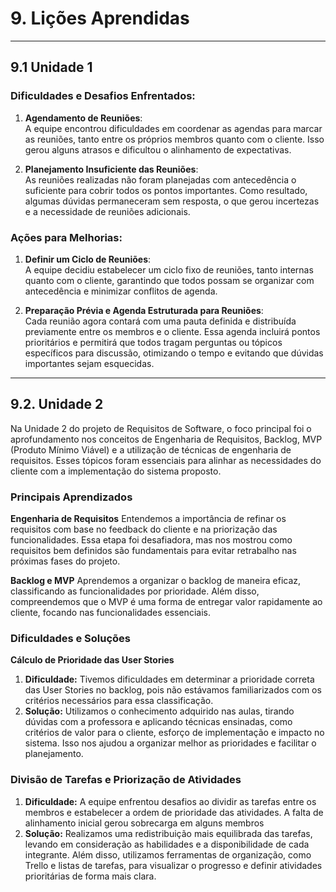 # 9. Lições Aprendidas

___________________________________________________________________________________

## 9.1 Unidade 1
### Dificuldades e Desafios Enfrentados:

1. **Agendamento de Reuniões**:  
   A equipe encontrou dificuldades em coordenar as agendas para marcar as reuniões, tanto entre os próprios membros quanto com o cliente. Isso gerou alguns atrasos e dificultou o alinhamento de expectativas.

2. **Planejamento Insuficiente das Reuniões**:  
   As reuniões realizadas não foram planejadas com antecedência o suficiente para cobrir todos os pontos importantes. Como resultado, algumas dúvidas permaneceram sem resposta, o que gerou incertezas e a necessidade de reuniões adicionais.

### Ações para Melhorias:

1. **Definir um Ciclo de Reuniões**:  
   A equipe decidiu estabelecer um ciclo fixo de reuniões, tanto internas quanto com o cliente, garantindo que todos possam se organizar com antecedência e minimizar conflitos de agenda.

2. **Preparação Prévia e Agenda Estruturada para Reuniões**:  
   Cada reunião agora contará com uma pauta definida e distribuída previamente entre os membros e o cliente. Essa agenda incluirá pontos prioritários e permitirá que todos tragam perguntas ou tópicos específicos para discussão, otimizando o tempo e evitando que dúvidas importantes sejam esquecidas.
___________________________________________________________________________________

## 9.2. Unidade 2

Na Unidade 2 do projeto de Requisitos de Software, o foco principal foi o aprofundamento nos conceitos de Engenharia de Requisitos, Backlog, MVP (Produto Mínimo Viável) e a utilização de técnicas de engenharia de requisitos. Esses tópicos foram essenciais para alinhar as necessidades do cliente com a implementação do sistema proposto.

### Principais Aprendizados

**Engenharia de Requisitos**
Entendemos a importância de refinar os requisitos com base no feedback do cliente e na priorização das funcionalidades. Essa etapa foi desafiadora, mas nos mostrou como requisitos bem definidos são fundamentais para evitar retrabalho nas próximas fases do projeto.

**Backlog e MVP**
Aprendemos a organizar o backlog de maneira eficaz, classificando as funcionalidades por prioridade. Além disso, compreendemos que o MVP é uma forma de entregar valor rapidamente ao cliente, focando nas funcionalidades essenciais.

### Dificuldades e Soluções

**Cálculo de Prioridade das User Stories**

1. **Dificuldade:** 
   Tivemos dificuldades em determinar a prioridade correta das User Stories no backlog, pois não estávamos familiarizados com os critérios necessários para essa classificação.
2. **Solução:** 
   Utilizamos o conhecimento adquirido nas aulas, tirando dúvidas com a professora e aplicando técnicas ensinadas, como critérios de valor para o cliente, esforço de implementação e impacto no sistema. Isso nos ajudou a organizar melhor as prioridades e facilitar o planejamento.
### Divisão de Tarefas e Priorização de Atividades

1. **Dificuldade:** 
   A equipe enfrentou desafios ao dividir as tarefas entre os membros e estabelecer a ordem de prioridade das atividades. A falta de alinhamento inicial gerou sobrecarga em alguns membros 
2. **Solução:** 
   Realizamos uma redistribuição mais equilibrada das tarefas, levando em consideração as habilidades e a disponibilidade de cada integrante. Além disso, utilizamos ferramentas de organização, como Trello e listas de tarefas, para visualizar o progresso e definir atividades prioritárias de forma mais clara.
